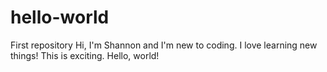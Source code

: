 # hello-world
First repository
Hi, I'm Shannon and I'm new to coding. I love learning new things! This is exciting. Hello, world!

